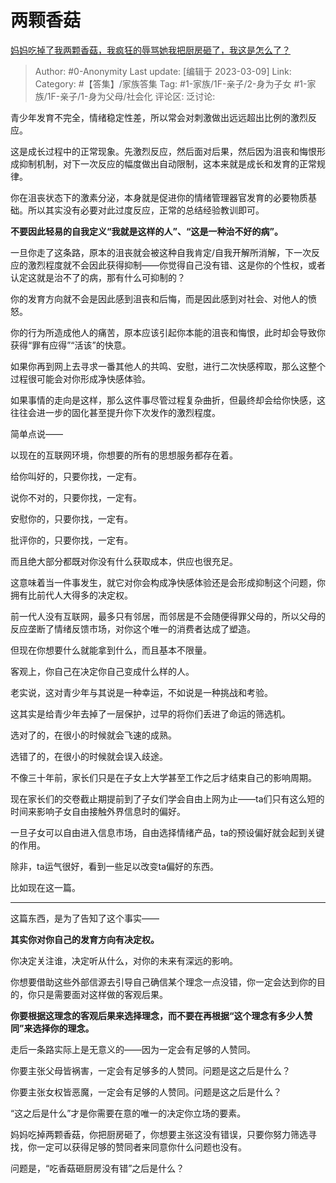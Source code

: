 # 两颗香菇
[妈妈吃掉了我两颗香菇，我疯狂的辱骂她我把厨房砸了，我这是怎么了？](https://www.zhihu.com/question/587483600/answer/2928309912)

> Author: #0-Anonymity
> Last update: [编辑于 2023-03-09]
> Link:
> Category: #【答集】/家族答集
> Tag: #1-家族/1F-亲子/2-身为子女 #1-家族/1F-亲子/1-身为父母/社会化
> 评论区:
> 泛讨论:

青少年发育不完全，情绪稳定性差，所以常会对刺激做出远远超出比例的激烈反应。

这是成长过程中的正常现象。先激烈反应，然后面对后果，然后因为沮丧和悔恨形成抑制机制，对下一次反应的幅度做出自动限制，这本来就是成长和发育的正常规律。

你在沮丧状态下的激素分泌，本身就是促进你的情绪管理器官发育的必要物质基础。所以其实没有必要对此过度反应，正常的总结经验教训即可。

**不要因此轻易的自我定义“我就是这样的人”、“这是一种治不好的病”。**

一旦你走了这条路，原本的沮丧就会被这种自我肯定/自我开解所消解，下一次反应的激烈程度就不会因此获得抑制——你觉得自己没有错、这是你的个性权，或者认定这就是治不了的病，那有什么可抑制的？

你的发育方向就不会是因此感到沮丧和后悔，而是因此感到对社会、对他人的愤怒。

你的行为所造成他人的痛苦，原本应该引起你本能的沮丧和悔恨，此时却会导致你获得“罪有应得”“活该”的快意。

如果你再到网上去寻求一番其他人的共鸣、安慰，进行二次快感榨取，那么这整个过程很可能会对你形成净快感体验。

如果事情的走向是这样，那么这件事尽管过程复杂曲折，但最终却会给你快感，这往往会进一步的固化甚至提升你下次发作的激烈程度。

简单点说——

以现在的互联网环境，你想要的所有的思想服务都存在着。

给你叫好的，只要你找，一定有。

说你不对的，只要你找，一定有。

安慰你的，只要你找，一定有。

批评你的，只要你找，一定有。

而且绝大部分都既对你没有什么获取成本，供应也很充足。

这意味着当一件事发生，就它对你会构成净快感体验还是会形成抑制这个问题，你拥有比前代人大得多的决定权。

前一代人没有互联网，最多只有邻居，而邻居是不会随便得罪父母的，所以父母的反应垄断了情绪反馈市场，对你这个唯一的消费者达成了塑造。

但现在你想要什么就能拿到什么，而且基本不限量。

客观上，你自己在决定你自己变成什么样的人。

老实说，这对青少年与其说是一种幸运，不如说是一种挑战和考验。

这其实是给青少年去掉了一层保护，过早的将你们丢进了命运的筛选机。

选对了的，在很小的时候就会飞速的成熟。

选错了的，在很小的时候就会误入歧途。

不像三十年前，家长们只是在子女上大学甚至工作之后才结束自己的影响周期。

现在家长们的交卷截止期提前到了子女们学会自由上网为止——ta们只有这么短的时间来影响子女自由接触外界信息时的偏好。

一旦子女可以自由进入信息市场，自由选择情绪产品，ta的预设偏好就会起到关键的作用。

除非，ta运气很好，看到一些足以改变ta偏好的东西。

比如现在这一篇。

---

这篇东西，是为了告知了这个事实——

**其实你对你自己的发育方向有决定权。**

你决定关注谁，决定听从什么，对你的未来有深远的影响。

你想要借助这些外部信源去引导自己确信某个理念一点没错，你一定会达到你的目的，你只是需要面对这样做的客观后果。

**你要根据这理念的客观后果来选择理念，而不要在再根据“这个理念有多少人赞同”来选择你的理念。**

走后一条路实际上是无意义的——因为一定会有足够的人赞同。

你要主张父母皆祸害，一定会有足够多的人赞同。问题是这之后是什么？

你要主张女权皆恶魔，一定会有足够的人赞同。问题是这之后是什么？

“这之后是什么”才是你需要在意的唯一的决定你立场的要素。

妈妈吃掉两颗香菇，你把厨房砸了，你想要主张这没有错误，只要你努力筛选寻找，你一定可以获得足够的赞同者来同意你什么问题也没有。

问题是，“吃香菇砸厨房没有错”之后是什么？
